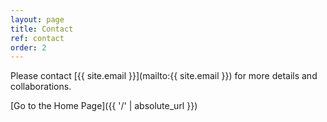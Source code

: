 ```yaml
---
layout: page
title: Contact
ref: contact
order: 2
---
```


Please contact [{{ site.email }}](mailto:{{ site.email }}) for more details and collaborations.

[Go to the Home Page]({{ '/' | absolute_url }})
